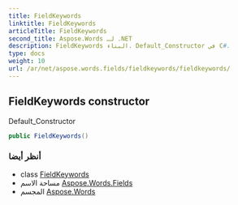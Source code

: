 ```yaml
---
title: FieldKeywords
linktitle: FieldKeywords
articleTitle: FieldKeywords
second_title: Aspose.Words لـ .NET
description: FieldKeywords البناء. Default_Constructor في C#.
type: docs
weight: 10
url: /ar/net/aspose.words.fields/fieldkeywords/fieldkeywords/
---
```

## FieldKeywords constructor

Default_Constructor

```csharp
public FieldKeywords()
```

### أنظر أيضا

* class [FieldKeywords](../)
* مساحة الاسم [Aspose.Words.Fields](../../../aspose.words.fields/)
* المجسم [Aspose.Words](../../../)
